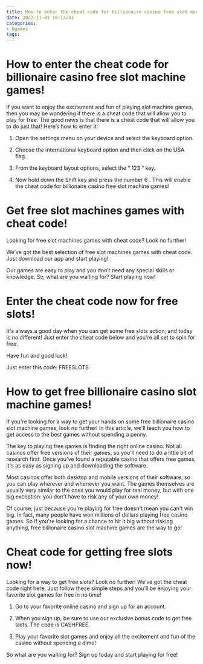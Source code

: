 ```yaml
---
title: How to enter the cheat code for billionaire casino free slot machine games!
date: 2022-11-01 16:13:31
categories:
- Ggames
tags:
---
```



#  How to enter the cheat code for billionaire casino free slot machine games!


If you want to enjoy the excitement and fun of playing slot machine games, then you may be wondering if there is a cheat code that will allow you to play for free. The good news is that there is a cheat code that will allow you to do just that! Here’s how to enter it:

1. Open the settings menu on your device and select the keyboard option.

2. Choose the international keyboard option and then click on the USA flag.

3. From the keyboard layout options, select the “ 123 ” key.

4. Now hold down the Shift key and press the number 6 . This will enable the cheat code for billionaire casino free slot machine games!

#  Get free slot machines games with cheat code!

Looking for free slot machines games with cheat code? Look no further!

We’ve got the best selection of free slot machines games with cheat code. Just download our app and start playing!

Our games are easy to play and you don’t need any special skills or knowledge. So, what are you waiting for? Start playing now!

#  Enter the cheat code now for free slots!

It's always a good day when you can get some free slots action, and today is no different! Just enter the cheat code below and you're all set to spin for free.

Have fun and good luck!

Just enter this code: FREESLOTS

#  How to get free billionaire casino slot machine games!

If you're looking for a way to get your hands on some free billionaire casino slot machine games, look no further! In this article, we'll teach you how to get access to the best games without spending a penny.

The key to playing free games is finding the right online casino. Not all casinos offer free versions of their games, so you'll need to do a little bit of research first. Once you've found a reputable casino that offers free games, it's as easy as signing up and downloading the software.

Most casinos offer both desktop and mobile versions of their software, so you can play wherever and whenever you want. The games themselves are usually very similar to the ones you would play for real money, but with one big exception: you don't have to risk any of your own money!

Of course, just because you're playing for free doesn't mean you can't win big. In fact, many people have won millions of dollars playing free casino games. So if you're looking for a chance to hit it big without risking anything, free billionaire casino slot machine games are the way to go!

#  Cheat code for getting free slots now!

Looking for a way to get free slots? Look no further! We’ve got the cheat code right here. Just follow these simple steps and you’ll be enjoying your favorite slot games for free in no time!

1. Go to your favorite online casino and sign up for an account.

2. When you sign up, be sure to use our exclusive bonus code to get free slots. The code is CASHFREE.

3. Play your favorite slot games and enjoy all the excitement and fun of the casino without spending a dime!

So what are you waiting for? Sign up today and start playing for free!